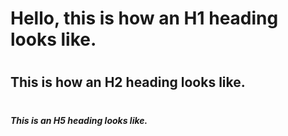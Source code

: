 # <h1> Hello, this is how an H1 heading looks like. </h1>
# <h2> This is how an H2 heading looks like. </h2>
# <h5> This is an H5 heading looks like. </h5>
